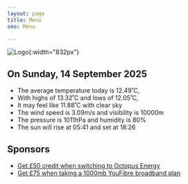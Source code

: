 ```yaml
---
layout: page
title: Menu
seo: Menu

---
```


![Logo](/images/logo.jpg){:width="832px"}

<!-- weather_marker starts -->
## On Sunday, 14 September 2025

- The average temperature today is 12.49˚C,
- With highs of 13.32˚C and lows of 12.05˚C,
- It may feel like 11.88˚C with clear sky
- The wind speed is 3.09m/s and visibility is 10000m
- The pressure is 1011hPa and humidity is 80%
- The sun will rise at 05:41 and set at 18:26

<!-- weather_marker ends -->

## Sponsors

- [Get £50 credit when switching to Octopus Energy](https://bit.ly/3oD1nnS)
- [Get £75 when taking a 1000mb YouFibre broadband plan](https://aklam.io/91zWhU?)
